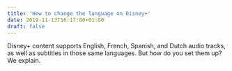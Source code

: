 ```yaml
---
title: 'How to change the language on Disney+'
date: 2019-11-13T16:17:00+01:00
draft: false
---
```


Disney+ content supports English, French, Spanish, and Dutch audio tracks, as well as subtitles in those same languages. But how do you set them up? We explain.